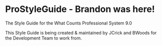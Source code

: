 ProStyleGuide - Brandon was here!
=============

The Style Guide for the What Counts Professional System 9.0

This Style Guide is being created & maintained by JCrick and BWoods for the Development Team to work from.
